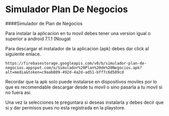 # Simulador Plan De Negocios
####Simulador de Plan de Negocios

Para instalar la aplicacion en tu movil debes tener una version igual o superior a android 7.1.1 (Nougat

Para descargar el instalador de la aplicacion (apk) debes dar click al siguiente enlace.

	https://firebasestorage.googleapis.com/v0/b/simulador-plan-de-negocios.appspot.com/o/Simulador%20Plan%20de%20Negocios.apk?alt=media&token=c9aab809-492d-4a2d-ad51-bff7c6d589cd

Recordar que la apk solo puede instalarse en dispositivos moviles por lo que es recomendable descargar desde tu movil o sino pasarla a tu movil si no fuera asi.

Una vez la selecciones te preguntara si deseas instalarla y debes decir que si y dar permisos pues no esta registrada en la playstore.
